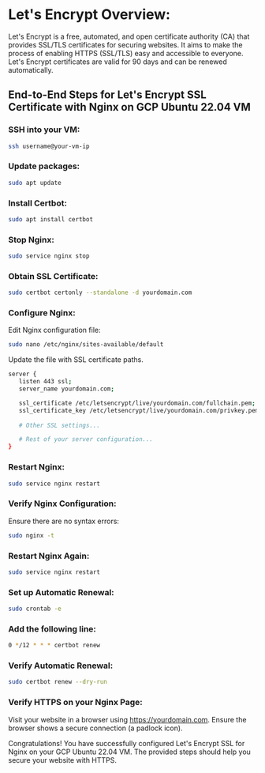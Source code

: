 # Let's Encrypt Overview:
Let's Encrypt is a free, automated, and open certificate authority (CA) that provides SSL/TLS certificates for securing websites. It aims to make the process of enabling HTTPS (SSL/TLS) easy and accessible to everyone. Let's Encrypt certificates are valid for 90 days and can be renewed automatically.

## End-to-End Steps for Let's Encrypt SSL Certificate with Nginx on GCP Ubuntu 22.04 VM

### SSH into your VM:
```bash
ssh username@your-vm-ip
```

### Update packages:
```bash
sudo apt update
```

### Install Certbot:
 ```bash
sudo apt install certbot
```

### Stop Nginx:
 ```bash
sudo service nginx stop
```

### Obtain SSL Certificate:
 ```bash
sudo certbot certonly --standalone -d yourdomain.com
```

### Configure Nginx:
Edit Nginx configuration file:

 ```bash
sudo nano /etc/nginx/sites-available/default
```

Update the file with SSL certificate paths.
 ```bash
server {
    listen 443 ssl;
    server_name yourdomain.com;

    ssl_certificate /etc/letsencrypt/live/yourdomain.com/fullchain.pem;
    ssl_certificate_key /etc/letsencrypt/live/yourdomain.com/privkey.pem;
    
    # Other SSL settings...

    # Rest of your server configuration...
}
```

### Restart Nginx:
 ```bash
sudo service nginx restart
```

### Verify Nginx Configuration:
Ensure there are no syntax errors:
 ```bash
sudo nginx -t
```

### Restart Nginx Again:
 ```bash
sudo service nginx restart
```

### Set up Automatic Renewal:

 ```bash
sudo crontab -e
```

### Add the following line:
 ```bash
0 */12 * * * certbot renew
```

### Verify Automatic Renewal:
 ```bash
sudo certbot renew --dry-run
```

### Verify HTTPS on your Nginx Page:
Visit your website in a browser using https://yourdomain.com. Ensure the browser shows a secure connection (a padlock icon).

Congratulations! You have successfully configured Let's Encrypt SSL for Nginx on your GCP Ubuntu 22.04 VM. The provided steps should help you secure your website with HTTPS.


